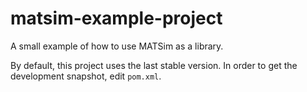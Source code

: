 # matsim-example-project

A small example of how to use MATSim as a library.

By default, this project uses the last stable version. In order to get the development snapshot, edit `pom.xml`.
